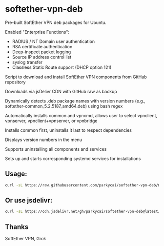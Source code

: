 # softether-vpn-deb

Pre-built SoftEther VPN deb packages for Ubuntu.

Enabled "Enterprise Functions":
 - RADIUS / NT Domain user authentication
 - RSA certificate authentication
 - Deep-inspect packet logging
 - Source IP address control list
 - syslog transfer
 - Classless Static Route support (DHCP option 121)

Script to download and install SoftEther VPN components from GitHub repository

Downloads via jsDelivr CDN with GitHub raw as backup

Dynamically detects .deb package names with version numbers (e.g., softether-common\_5.2.5187\_amd64.deb) using bash regex

Automatically installs common and vpncmd, allows user to select vpnclient, vpnserver, vpnclient+vpnserver, or vpnbridge

Installs common first, uninstalls it last to respect dependencies

Displays version numbers in the menu

Supports uninstalling all components and services

Sets up and starts corresponding systemd services for installations

## Usage:

```bash
curl -sL https://raw.githubusercontent.com/parkycai/softether-vpn-deb/main/install_softether.sh | sudo bash
```

## Or use jsdelivr:

```bash
curl -sL https://cdn.jsdelivr.net/gh/parkycai/softether-vpn-deb@latest/install_softether.sh | sudo bash
```

## Thanks

SoftEther VPN, Grok